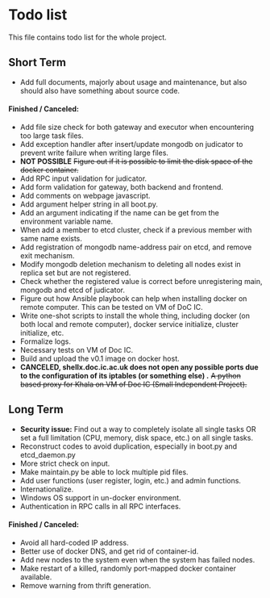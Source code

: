 # Todo list
This file contains todo list for the whole project.

## Short Term
- Add full documents, majorly about usage and maintenance, but also should also have something about source code.

#### Finished / Canceled:
- Add file size check for both gateway and executor when encountering too large task files.
- Add exception handler after insert/update mongodb on judicator to prevent write failure when writing large files.
- <b>NOT POSSIBLE</b> <del>Figure out if it is possible to limit the disk space of the docker container.</del>
- Add RPC input validation for judicator.
- Add form validation for gateway, both backend and frontend.
- Add comments on webpage javascript.
- Add argument helper string in all boot.py.
- Add an argument indicating if the name can be get from the environment variable name.
- When add a member to etcd cluster, check if a previous member with same name exists.
- Add registration of mongodb name-address pair on etcd, and remove exit mechanism.
- Modify mongodb deletion mechanism to deleting all nodes exist in replica set but are not registered.
- Check whether the registered value is correct before unregistering main, mongodb and etcd of judicator.
- Figure out how Ansible playbook can help when installing docker on remote computer.
This can be tested on VM of DoC IC.
- Write one-shot scripts to install the whole thing,
including docker (on both local and remote computer), docker service initialize, cluster initialize, etc.
- Formalize logs.
- Necessary tests on VM of Doc IC.
- Build and upload the v0.1 image on docker host.
- <b>CANCELED, shellx.doc.ic.ac.uk does not open any possible ports due to the configuration of its iptables (or something else) .</b> <del>A python based proxy for Khala on VM of Doc IC (Small Independent Project).</del>

## Long Term
- <b>Security issue:</b> Find out a way to completely isolate all single tasks
OR
set a full limitation (CPU, memory, disk space, etc.) on all single tasks.
- Reconstruct codes to avoid duplication, especially in boot.py and etcd_daemon.py
- More strict check on input.
- Make maintain.py be able to lock multiple pid files.
- Add user functions (user register, login, etc.) and admin functions.
- Internationalize.
- Windows OS support in un-docker environment.
- Authentication in RPC calls in all RPC interfaces.

#### Finished / Canceled:
- Avoid all hard-coded IP address.
- Better use of docker DNS, and get rid of container-id.
- Add new nodes to the system even when the system has failed nodes.
- Make restart of a killed, randomly port-mapped docker container available.
- Remove warning from thrift generation.
